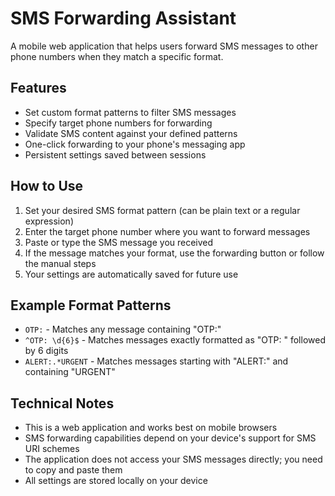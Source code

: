 # SMS Forwarding Assistant

A mobile web application that helps users forward SMS messages to other phone numbers when they match a specific format.

## Features

- Set custom format patterns to filter SMS messages
- Specify target phone numbers for forwarding
- Validate SMS content against your defined patterns
- One-click forwarding to your phone's messaging app
- Persistent settings saved between sessions

## How to Use

1. Set your desired SMS format pattern (can be plain text or a regular expression)
2. Enter the target phone number where you want to forward messages
3. Paste or type the SMS message you received
4. If the message matches your format, use the forwarding button or follow the manual steps
5. Your settings are automatically saved for future use

## Example Format Patterns

- `OTP:` - Matches any message containing "OTP:"
- `^OTP: \d{6}$` - Matches messages exactly formatted as "OTP: " followed by 6 digits
- `ALERT:.*URGENT` - Matches messages starting with "ALERT:" and containing "URGENT"

## Technical Notes

- This is a web application and works best on mobile browsers
- SMS forwarding capabilities depend on your device's support for SMS URI schemes
- The application does not access your SMS messages directly; you need to copy and paste them
- All settings are stored locally on your device